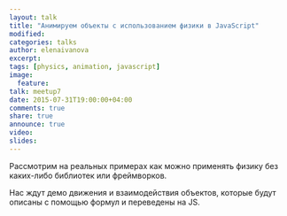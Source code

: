 ```yaml
---
layout: talk
title: "Анимируем объекты с использованием физики в JavaScript"
modified:
categories: talks
author: elenaivanova
excerpt:
tags: [physics, animation, javascript]
image:
  feature:
talk: meetup7
date: 2015-07-31T19:00:00+04:00
comments: true
share: true
announce: true
video: 
slides: 
---
```


Рассмотрим на реальных примерах как можно применять физику без каких-либо библиотек или фреймворков. 

Нас ждут демо движения и взаимодействия объектов, которые будут описаны с помощью формул и переведены на JS.
